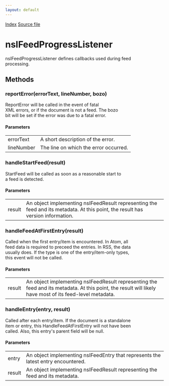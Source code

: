 ```yaml
---
layout: default
---
```

<div id='links'><a href="../index.html">Index</a>
<a href="http://dxr.mozilla.org/mozilla-central/source/toolkit/components/feeds/nsIFeedListener.idl">Source file</a>
</div>

# nsIFeedProgressListener #
  
nsIFeedProgressListener defines callbacks used during feed  
processing.  
  

## Methods ##

### reportError(errorText, lineNumber, bozo) ###
  
ReportError will be called in the event of fatal  
XML errors, or if the document is not a feed. The bozo   
bit will be set if the error was due to a fatal error.   
  
  

#### Parameters ####

<table>

<tr>
<td>errorText</td>
<td>       A short description of the error.  
</td>
</tr>

<tr>
<td>lineNumber</td>
<td>       The line on which the error occurred.  
</td>
</tr>

</table>

### handleStartFeed(result) ###
  
StartFeed will be called as soon as a reasonable start to  
a feed is detected.   
   
  

#### Parameters ####

<table>

<tr>
<td>result</td>
<td>       An object implementing nsIFeedResult representing the feed   
       and its metadata. At this point, the result has version   
       information.  
</td>
</tr>

</table>

### handleFeedAtFirstEntry(result) ###
  
Called when the first entry/item is encountered. In Atom, all  
feed data is required to preceed the entries. In RSS, the data  
usually does. If the type is one of the entry/item-only types,  
this event will not be called.  
  
  

#### Parameters ####

<table>

<tr>
<td>result</td>
<td>       An object implementing nsIFeedResult representing the feed   
       and its metadata. At this point, the result will likely have  
       most of its feed-level metadata.  
</td>
</tr>

</table>

### handleEntry(entry, result) ###
  
Called after each entry/item. If the document is a standalone  
item or entry, this HandleFeedAtFirstEntry will not have been  
called. Also, this entry's parent field will be null.  
  
  

#### Parameters ####

<table>

<tr>
<td>entry</td>
<td>       An object implementing nsIFeedEntry that represents the latest  
       entry encountered.  
</td>
</tr>

<tr>
<td>result</td>
<td>       An object implementing nsIFeedResult representing the feed   
       and its metadata.   
</td>
</tr>

</table>
